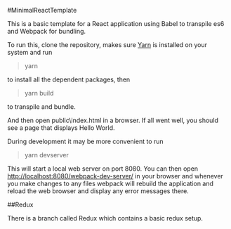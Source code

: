 #MinimalReactTemplate

This is a basic template for a React application using Babel to transpile es6 and Webpack for bundling. 

To run this, clone the repository, makes sure [Yarn](https://yarnpkg.com/) is installed on your system and run

>yarn

to install all the dependent packages, then 

>yarn build

to transpile and bundle.

And then open public\index.html in a browser. If all went well, you should see a page that displays Hello World.

During development it may be more convenient to run

>yarn devserver

This will start a local web server on port 8080. You can then open <http://localhost:8080/webpack-dev-server/> in your browser and whenever you make changes to any files webpack will rebuild the application and reload the web browser and display any error messages there.

##Redux

There is a branch called Redux which contains a basic redux setup.